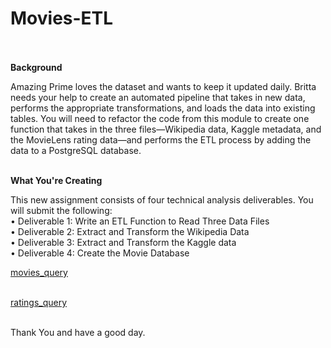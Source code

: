 # Movies-ETL<br><br>

**Background**<br>

Amazing Prime loves the dataset and wants to keep it updated daily. Britta needs your help to create an automated pipeline that takes in new data, performs the appropriate transformations, and loads the data into existing tables. You will need to refactor the code from this module to create one function that takes in the three files—Wikipedia data, Kaggle metadata, and the MovieLens rating data—and performs the ETL process by adding the data to a PostgreSQL database.<br><br>


**What You're Creating**<br>

This new assignment consists of four technical analysis deliverables. You will submit the following:<br>
    •	Deliverable 1: Write an ETL Function to Read Three Data Files<br>
    •	Deliverable 2: Extract and Transform the Wikipedia Data<br>
    •	Deliverable 3: Extract and Transform the Kaggle data<br>
    •	Deliverable 4: Create the Movie Database<br>

[movies_query](Resources/movies_query.png)<br><br>

[ratings_query](Resources/ratings_query.png)<br><br>

Thank You and have a good day.
